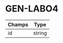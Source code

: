 # GEN-LABO4

| Champs        | Type           |
| ------------- |:-------------:|
| id     | string |
